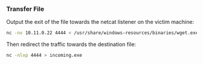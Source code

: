 ### Transfer File
Output the exit of the file towards the netcat listener on the victim machine:
```bash
nc -nv 10.11.0.22 4444 < /usr/share/windows-resources/binaries/wget.exe
```
Then redirect the traffic towards the destination file:
```bash
nc -nlvp 4444 > incoming.exe
```